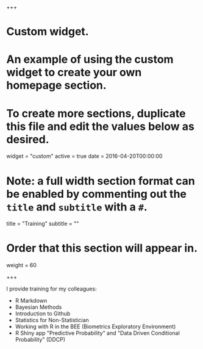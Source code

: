 +++
# Custom widget.
# An example of using the custom widget to create your own homepage section.
# To create more sections, duplicate this file and edit the values below as desired.
widget = "custom"
active = true
date = 2016-04-20T00:00:00

# Note: a full width section format can be enabled by commenting out the `title` and `subtitle` with a `#`.
title = "Training"
subtitle = ""

# Order that this section will appear in.
weight = 60

+++

I provide training for my colleagues:

- R Markdown
- Bayesian Methods
- Introduction to Github
- Statistics for Non-Statistician
- Working with R in the BEE (Biometrics Exploratory Environment)
- R Shiny app "Predictive Probability" and "Data Driven Conditional Probability" (DDCP)

